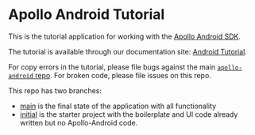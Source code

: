 # Apollo Android Tutorial

This is the tutorial application for working with the [Apollo Android SDK](https://github.com/apollographql/apollo-android).

The tutorial is available through our documentation site: [Android Tutorial](https://www.apollographql.com/docs/android/tutorial/00-introduction/).

For copy errors in the tutorial, please file bugs against the main [`apollo-android` repo](https://github.com/apollographql/apollo-android). For broken code, please file issues on this repo.

This repo has two branches:

* [main](https://github.com/apollographql/apollo-android-tutorial/tree/main) is the final state of the application with all functionality
* [initial](https://github.com/apollographql/apollo-android-tutorial/tree/initial) is the starter project with the boilerplate and UI code already written but no Apollo-Android code.
